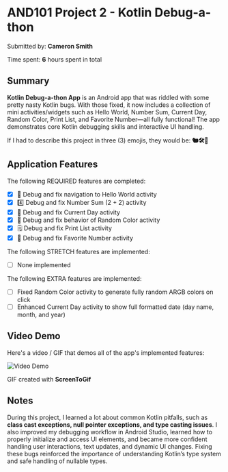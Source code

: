 <!-- (This is a comment) INSTRUCTIONS: Go through this page and fill out any **bolded** entries with their correct values.-->

# AND101 Project 2 - Kotlin Debug-a-thon

Submitted by: **Cameron Smith**

Time spent: **6** hours spent in total

## Summary

**Kotlin Debug-a-thon App** is an Android app that was riddled with some pretty nasty Kotlin bugs. With those fixed, it now includes a collection of mini activities/widgets such as Hello World, Number Sum, Current Day, Random Color, Print List, and Favorite Number—all fully functional! The app demonstrates core Kotlin debugging skills and interactive UI handling.  

If I had to describe this project in three (3) emojis, they would be: **🐿️🛠️🎨**

## Application Features

<!-- (This is a comment) Please be sure to change the [ ] to [x] for any features you completed.  If a feature is not checked [x], you might miss the points for that item! -->

The following REQUIRED features are completed:

- [x] 👋 Debug and fix navigation to Hello World activity
- [x] 4️⃣ Debug and fix Number Sum (2 + 2) activity
- [x] 📅 Debug and fix Current Day activity 
- [x] 🌈 Debug and fix behavior of Random Color activity
- [x] 🗒️ Debug and fix Print List activity
- [x] 💯 Debug and fix Favorite Number activity

The following STRETCH features are implemented:

- [ ] None implemented

The following EXTRA features are implemented:

- [ ] Fixed Random Color activity to generate fully random ARGB colors on click
- [ ] Enhanced Current Day activity to show full formatted date (day name, month, and year)

## Video Demo

Here's a video / GIF that demos all of the app's implemented features:

<img src='http://i.imgur.com/link/to/your/gif/file.gif' title='Video Demo' width='' alt='Video Demo' /> 

GIF created with **ScreenToGif**

<!-- Recommended tools:
- [Kap](https://getkap.co/) for macOS
- [ScreenToGif](https://www.screentogif.com/) for Windows
- [peek](https://github.com/phw/peek) for Linux. -->

## Notes

During this project, I learned a lot about common Kotlin pitfalls, such as **class cast exceptions, null pointer exceptions, and type casting issues**. I also improved my debugging workflow in Android Studio, learned how to properly initialize and access UI elements, and became more confident handling user interactions, text updates, and dynamic UI changes. Fixing these bugs reinforced the importance of understanding Kotlin’s type system and safe handling of nullable types.
